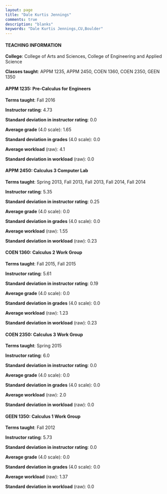 ```yaml
---
layout: page
title: "Dale Kurtis Jennings" 
comments: true
description: "blanks"
keywords: "Dale Kurtis Jennings,CU,Boulder"
---
```

<head>
<script src="https://ajax.googleapis.com/ajax/libs/jquery/2.1.3/jquery.min.js"></script>
<script src="https://dl.dropboxusercontent.com/s/pc42nxpaw1ea4o9/highcharts.js?dl=0"></script>
<!-- <script src="../assets/js/highcharts.js"></script> -->
<style type="text/css">@font-face {
	font-family: "Bebas Neue";
	src: url(https://www.filehosting.org/file/details/544349/BebasNeue Regular.otf) format("opentype");
	}
	h1.Bebas { 
		font-family: "Bebas Neue", Verdana, Tahoma;
	}
</style>
</head>
	   
#### TEACHING INFORMATION

**College**: College of Arts and Sciences, College of Engineering and Applied Science

**Classes taught**: APPM 1235, APPM 2450, COEN 1360, COEN 2350, GEEN 1350

#### APPM 1235: Pre-Calculus for Engineers

**Terms taught**: Fall 2016

**Instructor rating**: 4.73

**Standard deviation in instructor rating**: 0.0

**Average grade** (4.0 scale): 1.65

**Standard deviation in grades** (4.0 scale): 0.0

**Average workload** (raw): 4.1

**Standard deviation in workload** (raw): 0.0

#### APPM 2450: Calculus 3 Computer Lab

**Terms taught**: Spring 2013, Fall 2013, Fall 2013, Fall 2014, Fall 2014

**Instructor rating**: 5.35

**Standard deviation in instructor rating**: 0.25

**Average grade** (4.0 scale): 0.0

**Standard deviation in grades** (4.0 scale): 0.0

**Average workload** (raw): 1.55

**Standard deviation in workload** (raw): 0.23

#### COEN 1360: Calculus 2 Work Group

**Terms taught**: Fall 2015, Fall 2015

**Instructor rating**: 5.61

**Standard deviation in instructor rating**: 0.19

**Average grade** (4.0 scale): 0.0

**Standard deviation in grades** (4.0 scale): 0.0

**Average workload** (raw): 1.23

**Standard deviation in workload** (raw): 0.23

#### COEN 2350: Calculus 3 Work Group

**Terms taught**: Spring 2015

**Instructor rating**: 6.0

**Standard deviation in instructor rating**: 0.0

**Average grade** (4.0 scale): 0.0

**Standard deviation in grades** (4.0 scale): 0.0

**Average workload** (raw): 2.0

**Standard deviation in workload** (raw): 0.0

#### GEEN 1350: Calculus 1 Work Group

**Terms taught**: Fall 2012

**Instructor rating**: 5.73

**Standard deviation in instructor rating**: 0.0

**Average grade** (4.0 scale): 0.0

**Standard deviation in grades** (4.0 scale): 0.0

**Average workload** (raw): 1.37

**Standard deviation in workload** (raw): 0.0

